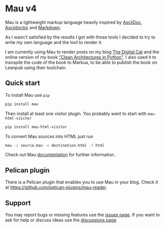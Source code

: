 # Mau v4

Mau is a lightweight markup language heavily inspired by [AsciiDoc](https://asciidoctor.org/docs/what-is-asciidoc), [Asciidoctor](https://asciidoctor.org/) and [Markdown](https://daringfireball.net/projects/markdown/).

As I wasn't satisfied by the results I got with those tools I decided to try to write my own language and the tool to render it.

I am currently using Mau to render posts on my blog [The Digital Cat](https://www.thedigitalcatonline.com) and the online version of my book ["Clean Architectures in Python"](https://www.thedigitalcatbooks.com). I also used it to transpile the code of the book to Markua, to be able to publish the book on Leanpub using their toolchain.

## Quick start

To install Mau use `pip`

``` sh
pip install mau
```

Then install at least one visitor plugin. You probably want to start with `mau-html-visitor`

``` sh
pip install mau-html-visitor
```

To convert Mau sources into HTML just run

``` sh
mau -i source.mau -o destination.html -f html
```

Check out Mau [documentation](https://project-mau.github.io/) for further information.

## Pelican plugin

There is a Pelican plugin that enables you to use Mau in your blog. Check it at https://github.com/pelican-plugins/mau-reader.

## Support

You may report bugs or missing features use the [issues page](https://github.com/Project-Mau/mau/issues).
If you want to ask for help or discuss ideas use the [discussions page](https://github.com/Project-Mau/mau/discussions)
